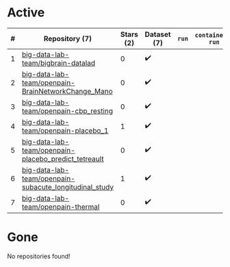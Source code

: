 # Active
| # | Repository (7) | Stars (2) | Dataset (7) | `run` | `containers-run` |
| --- | --- | --- | --- | --- | --- |
| 1 | [big-data-lab-team/bigbrain-datalad](https://github.com/big-data-lab-team/bigbrain-datalad) | 0 | :heavy_check_mark: |  |  |
| 2 | [big-data-lab-team/openpain-BrainNetworkChange_Mano](https://github.com/big-data-lab-team/openpain-BrainNetworkChange_Mano) | 0 | :heavy_check_mark: |  |  |
| 3 | [big-data-lab-team/openpain-cbp_resting](https://github.com/big-data-lab-team/openpain-cbp_resting) | 0 | :heavy_check_mark: |  |  |
| 4 | [big-data-lab-team/openpain-placebo_1](https://github.com/big-data-lab-team/openpain-placebo_1) | 1 | :heavy_check_mark: |  |  |
| 5 | [big-data-lab-team/openpain-placebo_predict_tetreault](https://github.com/big-data-lab-team/openpain-placebo_predict_tetreault) | 0 | :heavy_check_mark: |  |  |
| 6 | [big-data-lab-team/openpain-subacute_longitudinal_study](https://github.com/big-data-lab-team/openpain-subacute_longitudinal_study) | 1 | :heavy_check_mark: |  |  |
| 7 | [big-data-lab-team/openpain-thermal](https://github.com/big-data-lab-team/openpain-thermal) | 0 | :heavy_check_mark: |  |  |

# Gone
No repositories found!

